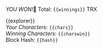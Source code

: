 *YOU WON!*🤑 Total: `{{winnings}}` TRX

{{explorer}}  
*Your Characters*: `{{chars}}`  
*Winning Characters*: `{{charswin}}`  
Block Hash: `{{hash}}`